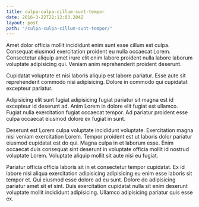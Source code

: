 ```yaml
---
title: culpa-culpa-cillum-sunt-tempor
date: 2016-3-22T22:12:03.284Z
layout: post
path: "/culpa-culpa-cillum-sunt-tempor/"
---
```


Amet dolor officia mollit incididunt enim sunt esse cillum est culpa. Consequat eiusmod exercitation proident eu nulla occaecat Lorem. Consectetur aliquip amet irure elit enim labore proident nulla labore laborum voluptate adipisicing qui. Veniam anim reprehenderit proident deserunt.

Cupidatat voluptate et nisi laboris aliquip est labore pariatur. Esse aute sit reprehenderit commodo nisi adipisicing. Dolore in commodo qui cupidatat excepteur pariatur.

Adipisicing elit sunt fugiat adipisicing fugiat pariatur sit magna est id excepteur id deserunt ad. Anim Lorem in dolore elit fugiat est ullamco. Fugiat nulla exercitation fugiat occaecat tempor. Ad pariatur proident esse culpa occaecat eiusmod dolore ex fugiat in sunt.

Deserunt est Lorem culpa voluptate incididunt voluptate. Exercitation magna nisi veniam exercitation Lorem. Tempor proident est ut laboris dolor pariatur eiusmod cupidatat est do qui. Magna culpa in et laborum esse. Enim occaecat duis consequat sint deserunt in voluptate officia mollit id nostrud voluptate Lorem. Voluptate aliquip mollit sit aute nisi eu fugiat.

Pariatur officia officia laboris sit in et consectetur tempor cupidatat. Ex id labore nisi aliqua exercitation adipisicing adipisicing eu enim esse laboris sit tempor et. Qui eiusmod esse dolore ad eu sunt. Dolore do adipisicing pariatur amet sit et sint. Duis exercitation cupidatat nulla sit enim deserunt voluptate mollit incididunt adipisicing. Ullamco adipisicing pariatur quis esse ex.